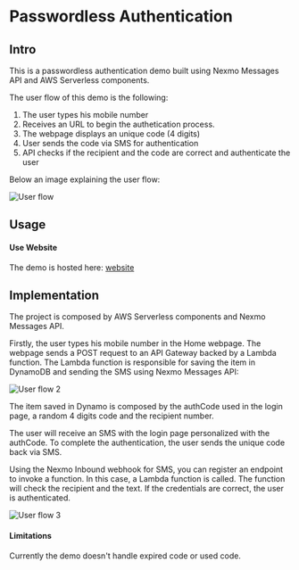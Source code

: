 # Passwordless Authentication

## Intro

This is a passwordless authentication demo built using Nexmo Messages API and AWS Serverless components.

The user flow of this demo is the following: 

1. The user types his mobile number
2. Receives an URL to begin the authetication process.
3. The webpage displays an unique code (4 digits)
4. User sends the code via SMS for authentication
5. API checks if the recipient and the code are correct and authenticate the user

Below an image explaining the user flow:

![User flow](http://nexmo-demo-passwordless-auth.s3-website.eu-west-2.amazonaws.com/assets/images/passwordlessauth.png)

## Usage

#### Use Website

The demo is hosted here: [website](http://nexmo-demo-passwordless-auth.s3-website.eu-west-2.amazonaws.com)

## Implementation

The project is composed by AWS Serverless components and Nexmo Messages API.

Firstly, the user types his mobile number in the Home webpage. The webpage sends a POST request to an API Gateway backed by a Lambda function. The Lambda function is responsible for saving the item in DynamoDB and sending the SMS using Nexmo Messages API:

![User flow 2](http://nexmo-demo-passwordless-auth.s3-website.eu-west-2.amazonaws.com/assets/images/passwordlessauth-Page-3.png)

The item saved in Dynamo is composed by the authCode used in the login page, a random 4 digits code and the recipient number.

The user will receive an SMS with the login page personalized with the authCode. To complete the authentication, the user sends the unique code back via SMS. 

Using the Nexmo Inbound webhook for SMS, you can register an endpoint to invoke a function. In this case, a Lambda function is called. The function will check the recipient and the text.
If the credentials are correct, the user is authenticated.

![User flow 3](http://nexmo-demo-passwordless-auth.s3-website.eu-west-2.amazonaws.com/assets/images/passwordlessauth-Page-2.png)

#### Limitations

Currently the demo doesn't handle expired code or used code.

